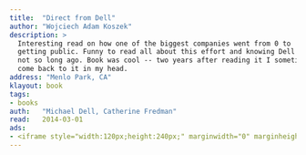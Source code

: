 ```yaml
---
title:	"Direct from Dell"
author: "Wojciech Adam Koszek"
description: >
  Interesting read on how one of the biggest companies went from 0 to
  getting public. Funny to read all about this effort and knowing Dell went back private
  not so long ago. Book was cool -- two years after reading it I sometimes
  come back to it in my head.
address: "Menlo Park, CA"
klayout: book
tags:
- books
auth:	"Michael Dell, Catherine Fredman"
read:	2014-03-01
ads:
- <iframe style="width:120px;height:240px;" marginwidth="0" marginheight="0" scrolling="no" frameborder="0" src="//ws-na.amazon-adsystem.com/widgets/q?ServiceVersion=20070822&OneJS=1&Operation=GetAdHtml&MarketPlace=US&source=ss&ref=ss_til&ad_type=product_link&tracking_id=wkoszek08-20&marketplace=amazon&region=US&placement=0060845724&asins=0060845724&linkId=M7WZI6Y7SFHT6MLI&show_border=false&link_opens_in_new_window=true&price_color=333333&title_color=C00000&bg_color=FFFFFF"></iframe>
---
```


